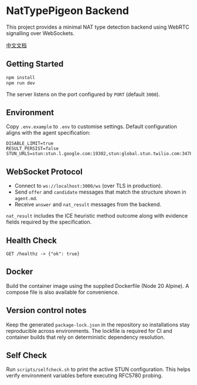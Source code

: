 # NatTypePigeon Backend

This project provides a minimal NAT type detection backend using WebRTC signalling over WebSockets.

[中文文档](README.zh-CN.md)

## Getting Started

```bash
npm install
npm run dev
```

The server listens on the port configured by `PORT` (default `3000`).

## Environment

Copy `.env.example` to `.env` to customise settings. Default configuration aligns with the agent specification:

```
DISABLE_LIMIT=true
RESULT_PERSIST=false
STUN_URLS=stun:stun.l.google.com:19302,stun:global.stun.twilio.com:3478
```

## WebSocket Protocol

* Connect to `ws://localhost:3000/ws` (over TLS in production).
* Send `offer` and `candidate` messages that match the structure shown in `agent.md`.
* Receive `answer` and `nat_result` messages from the backend.

`nat_result` includes the ICE heuristic method outcome along with evidence fields required by the specification.

## Health Check

```
GET /healthz -> {"ok": true}
```

## Docker

Build the container image using the supplied Dockerfile (Node 20 Alpine). A compose file is also available for convenience.

## Version control notes

Keep the generated `package-lock.json` in the repository so installations stay reproducible across environments. The lockfile is required for CI and container builds that rely on deterministic dependency resolution.

## Self Check

Run `scripts/selfcheck.sh` to print the active STUN configuration. This helps verify environment variables before executing RFC5780 probing.
